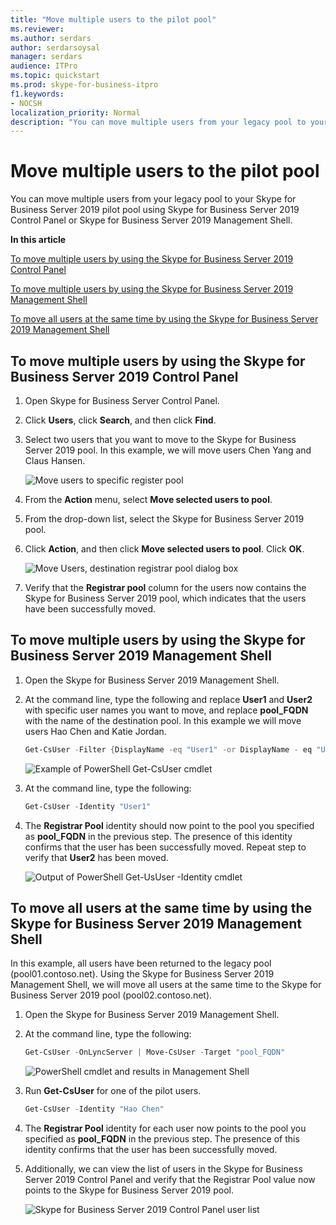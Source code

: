 ```yaml
---
title: "Move multiple users to the pilot pool"
ms.reviewer: 
ms.author: serdars
author: serdarsoysal
manager: serdars
audience: ITPro
ms.topic: quickstart
ms.prod: skype-for-business-itpro
f1.keywords:
- NOCSH
localization_priority: Normal
description: "You can move multiple users from your legacy pool to your Skype for Business Server 2019 pilot pool using Skype for Business Server 2019 Control Panel or Skype for Business Server 2019 Management Shell."
---
```


# Move multiple users to the pilot pool

You can move multiple users from your legacy pool to your Skype for Business Server 2019 pilot pool using Skype for Business Server 2019 Control Panel or Skype for Business Server 2019 Management Shell.

 **In this article**
  
[To move multiple users by using the Skype for Business Server 2019 Control Panel](#sectionSection0)
  
[To move multiple users by using the Skype for Business Server 2019 Management Shell](#sectionSection1)
  
[To move all users at the same time by using the Skype for Business Server 2019 Management Shell](#sectionSection2)
  
  
## To move multiple users by using the Skype for Business Server 2019 Control Panel
<a name="sectionSection0"> </a>

1. Open Skype for Business Server Control Panel.
    
2. Click **Users**, click **Search**, and then click **Find**.
    
3. Select two users that you want to move to the Skype for Business Server 2019 pool. In this example, we will move users Chen Yang and Claus Hansen.
    
     ![Move users to specific register pool](../media/Migration_LyncServer_CPanel_fromLyncServer2010_MoveMultipleUsersList.JPG)
  
4. From the **Action** menu, select **Move selected users to pool**.
    
5. From the drop-down list, select the Skype for Business Server 2019 pool.
    
6. Click **Action**, and then click **Move selected users to pool**. Click **OK**.
    
     ![Move Users, destination registrar pool dialog box](../media/Migration_LyncServer_from_LyncServer2010_CPanelMoveUserSelectPoolDialog.png)
  
7. Verify that the **Registrar pool** column for the users now contains the Skype for Business Server 2019 pool, which indicates that the users have been successfully moved. 
    
## To move multiple users by using the Skype for Business Server 2019 Management Shell
<a name="sectionSection1"> </a>

1. Open the Skype for Business Server 2019 Management Shell. 
    
2. At the command line, type the following and replace **User1** and **User2** with specific user names you want to move, and replace **pool_FQDN** with the name of the destination pool. In this example we will move users Hao Chen and Katie Jordan. 
    
   ```PowerShell
   Get-CsUser -Filter {DisplayName -eq "User1" -or DisplayName - eq "User2"} | Move-CsUser -Target "pool_FQDN"
   ```

    ![Example of PowerShell Get-CsUser cmdlet](../media/Migration_LyncServer_from_LyncServer2010_move2users.jpg)
  
3. At the command line, type the following: 
    
   ```PowerShell
   Get-CsUser -Identity "User1"
   ```

4. The **Registrar Pool** identity should now point to the pool you specified as **pool_FQDN** in the previous step. The presence of this identity confirms that the user has been successfully moved. Repeat step to verify that **User2** has been moved. 
    
     ![Output of PowerShell Get-UsUser -Identity  cmdlet](../media/Migration_LyncServer_from_LyncServer2010_showuser.jpg)
  
## To move all users at the same time by using the Skype for Business Server 2019 Management Shell
<a name="sectionSection2"> </a>

In this example, all users have been returned to the legacy pool (pool01.contoso.net). Using the Skype for Business Server 2019 Management Shell, we will move all users at the same time to the Skype for Business Server 2019 pool (pool02.contoso.net).
  
1. Open the Skype for Business Server 2019 Management Shell.
    
2. At the command line, type the following: 
    
   ```PowerShell
   Get-CsUser -OnLyncServer | Move-CsUser -Target "pool_FQDN"
   ```

     ![PowerShell cmdlet and results in Management Shell](../media/Migration_LyncServer_CPanel_fromLyncServer2010_Move-CSUserMultipleAll.png)
  
3. Run **Get-CsUser** for one of the pilot users. 
    
   ```PowerShell
   Get-CsUser -Identity "Hao Chen"
   ```

4. The **Registrar Pool** identity for each user now points to the pool you specified as **pool_FQDN** in the previous step. The presence of this identity confirms that the user has been successfully moved. 
    
5. Additionally, we can view the list of users in the Skype for Business Server 2019 Control Panel and verify that the Registrar Pool value now points to the Skype for Business Server 2019 pool.
    
     ![Skype for Business Server 2019 Control Panel user list](../media/Migration_LyncServer_CPanel_fromLyncServer2010_Move-CSUserVerifyHao.JPG)
  

